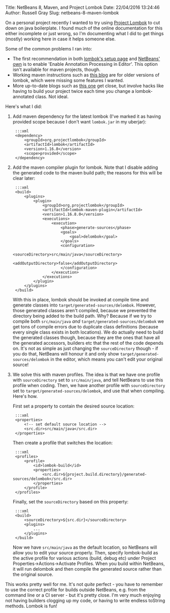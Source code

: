 Title: NetBeans 8, Maven, and Project Lombok
Date: 22/04/2016 13:24:46
Author: Russell Gray
Slug: netbeans-8-maven-lombok

On a personal project recently I wanted to try using [Project Lombok][1] to cut down on java boilerplate. I found much of the online documentation for this either incomplete or just wrong, so I'm documenting what I did to get things (mostly) working here in case it helps someone else.

Some of the common problems I ran into:

* The first recommendation in both [lombok's setup page][2] and [NetBeans' own][3] is to enable 'Enable Annotation Processing in Editor'. This option isn't available for maven projects, though.
* Working maven instructions such as [this blog][4] are for older versions of lombok, which were missing some features I wanted.
* More up-to-date blogs such as [this one][5] get close, but involve hacks like having to build your project twice each time you change a lombok-annotated class. Not ideal.

Here's what I did:

1. Add maven dependency for the latest lombok (I've marked it as having provided scope because I don't want `lombok.jar` in my uberjar):

        :::xml
        <dependency>
            <groupId>org.projectlombok</groupId>
            <artifactId>lombok</artifactId>
            <version>1.16.8</version>
            <scope>provided</scope>
        </dependency>

2. Add the maven compiler plugin for lombok. Note that I disable adding the generated code to the maven build path; the reasons for this will be clear later:

        :::xml
        <build>
            <plugins>
                <plugin>
                    <groupId>org.projectlombok</groupId>
                    <artifactId>lombok-maven-plugin</artifactId>
                    <version>1.16.8.0</version>
                    <executions>
                        <execution>
                            <phase>generate-sources</phase>
                            <goals>
                                <goal>delombok</goal>
                            </goals>
                            <configuration>
                                <sourceDirectory>src/main/java</sourceDirectory>
                                <addOutputDirectory>false</addOutputDirectory>
                            </configuration>
                        </execution>
                    </executions>
                </plugin>
            </plugins>
        </build>

    With this in place, lombok should be invoked at compile time and generate classes into `target/generated-sources/delombok`. However, those generated classes aren't compiled, because we prevented the directory being added to the build path. Why? Because if we try to compile both `src/main/java` *and* `target/generated-sources/delombok` we get tons of compile errors due to duplicate class definitions (because every single class exists in both locations). We do actually need to build the generated classes though, because they are the ones that have all the generated accessors, builders etc that the rest of the code depends on. It's not as simple as just changing the `sourceDirectory` though - if you do that, NetBeans will honour it and only show `target/generated-sources/delombok` in the editor, which means you can't edit your original source!

3. We solve this with maven profiles. The idea is that we have one profile with `sourceDirectory` set to `src/main/java`, and tell NetBeans to use this profile when coding. Then, we have another profile with `sourceDirectory` set to `target/generated-sources/delombok`, and use that when compiling. Here's how.

    First set a property to contain the desired source location:

        :::xml
        <properties>
            <!-- set default source location -->
            <src.dir>src/main/java</src.dir>
        </properties>

    Then create a profile that switches the location:

        :::xml
        <profiles>
            <profile>
                <id>lombok-build</id>
                <properties>
                    <src.dir>${project.build.directory}/generated-sources/delombok</src.dir>
                </properties>
            </profile>
        </profiles>

    Finally, set the `sourceDirectory` based on this property:

        :::xml
        <build>
            <sourceDirectory>${src.dir}</sourceDirectory>
            <plugins>
                ...
            </plugins>
        </build>

    Now we have `src/main/java` as the default location, so NetBeans will allow you to edit your source properly. Then, specify lombok-build as the active profile for various actions (build, debug etc) under Project Properties->Actions->Activate Profiles. When you build within NetBeans, it will run delombok and then compile the generated source rather than the original source.

This works pretty well for me. It's not *quite* perfect - you have to remember to use the correct profile for builds outside NetBeans, e.g. from the command line or a CI server - but it's pretty close. I'm very much enjoying not having builders clogging up my code, or having to write endless toString methods. Lombok is fun!


[1]: https://projectlombok.org/
[2]: https://projectlombok.org/setup/netbeans.html
[3]: https://netbeans.org/kb/73/java/annotations-lombok.html
[4]: https://blogs.oracle.com/geertjan/entry/lombok_maven_and_netbeans
[5]: https://www.illucit.com/blog/2016/03/lombok-1-16-with-netbeans-8-1-maven/